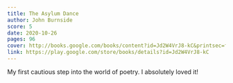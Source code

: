 ```yaml
---
title: The Asylum Dance
author: John Burnside
score: 5
date: 2020-10-26
pages: 96
cover: http://books.google.com/books/content?id=Jd2W4VrJ8-kC&printsec=frontcover&img=1&zoom=1&edge=curl&source=gbs_api
link: https://play.google.com/store/books/details?id=Jd2W4VrJ8-kC
---
```


My first cautious step into the world of poetry. I absolutely loved it!